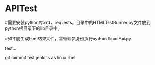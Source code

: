 # APITest

#需要安装python库xlrd，requests。目录中的HTMLTestRunner.py文件放到python根目录下的lib目录中。

#如不能生成html结果文件，需管理员身份执行python ExcelApi.py

test...

git commit test jenkins as linux rhel